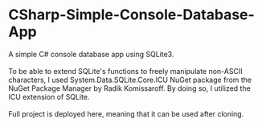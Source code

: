 # CSharp-Simple-Console-Database-App
A simple C# console database app using SQLite3. <br>
<br>
To be able to extend SQLite's functions to freely manipulate non-ASCII characters, I used System.Data.SQLite.Core.ICU NuGet package from the NuGet Package Manager by Radik Komissaroff. By doing so, I utilized the ICU extension of SQLite. <br>
<br>
Full project is deployed here, meaning that it can be used after cloning. 
